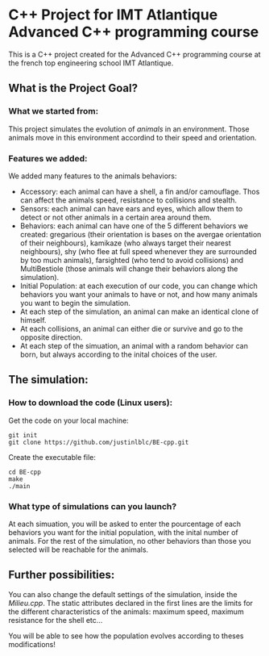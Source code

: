 # **C++ Project for IMT Atlantique Advanced C++ programming course**

This is a C++ project created for the Advanced C++ programming course at the french top engineering school IMT Atlantique.

## What is the Project Goal?

### What we started from:

This project simulates the evolution of *animals* in an environment. Those animals move in this environment accordind to their speed and orientation.

### Features we added:

We added many features to the animals behaviors:

- Accessory: each animal can have a shell, a fin and/or camouflage. Thos can affect the animals speed, resistance to collisions and stealth.
- Sensors: each animal can have ears and eyes, which allow them to detect or not other animals in a certain area around them.
- Behaviors: each animal can have one of the 5 different behaviors we created: gregarious (their orientation is bases on the avergae orientation of their neighbours),
kamikaze (who always target their nearest neighbours), shy (who flee at full speed whenever they are surrounded by too much animals), farsighted (who tend
to avoid collisions) and MultiBestiole (those animals will change their behaviors along the simulation).
- Initial Population: at each execution of our code, you can change which behaviors you want your animals to have or not, and how many animals you want to begin the 
simulation.
- At each step of the simulation, an animal can make an identical clone of himself.
- At each collisions, an animal can either die or survive and go to the opposite direction.
- At each step of the simuation, an animal with a random behavior can born, but always according to the inital choices of the user.

## The simulation:

### How to download the code (Linux users):

Get the code on your local machine:

```
git init
git clone https://github.com/justinlblc/BE-cpp.git
```

Create the executable file:

```
cd BE-cpp
make
./main
```

### What type of simulations can you launch?

At each simuation, you will be asked to enter the pourcentage of each behaviors you want for the initial population, with the inital number of animals. For the rest of the simulation,
no other behaviors than those you selected will be reachable for the animals.

## Further possibilities:

You can also change the default settings of the simulation, inside the *Milieu.cpp*. The static attributes declared in the first lines are the limits for the different
characteristics of the animals: maximum speed, maximum resistance for the shell etc...

You will be able to see how the population evolves according to theses modifications!
